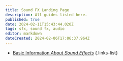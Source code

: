 ```yaml
---
title: Sound FX Landing Page
description: All guides listed here.
published: true
date: 2024-02-11T15:43:44.020Z
tags: sfx, sound fx, audio
editor: markdown
dateCreated: 2024-02-06T17:06:37.964Z
---
```


- [Basic Information *About Sound Effects*](/specific-guide/sfx-landing/basic-information)
{.links-list}
